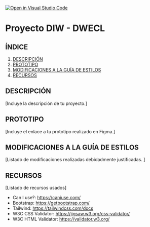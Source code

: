 [![Open in Visual Studio Code](https://classroom.github.com/assets/open-in-vscode-c66648af7eb3fe8bc4f294546bfd86ef473780cde1dea487d3c4ff354943c9ae.svg)](https://classroom.github.com/online_ide?assignment_repo_id=9712701&assignment_repo_type=AssignmentRepo)
# Proyecto DIW - DWECL

## ÍNDICE   
1. [DESCRIPCIÓN](#id1)
2. [PROTOTIPO](#id2)
3. [MODIFICACIONES A LA GUÍA DE ESTILOS](#id3)
4. [RECURSOS](#id4)

## DESCRIPCIÓN<a name="id1"></a>
[Incluye la descripción de tu proyecto.]

## PROTOTIPO<a name="id2"></a>
[Incluye el enlace a tu prototipo realizado en Figma.]

## MODIFICACIONES A LA GUÍA DE ESTILOS<a name="id3"></a>
[Listado de modificaciones realizadas debidadmente justificadas. ]

## RECURSOS<a name="id4"></a>
[Listado de recursos usados]

- Can I use?: https://caniuse.com/
- Bootstrap: https://getbootstrap.com/
- Tailwind: https://tailwindcss.com/docs
- W3C CSS Validator: https://jigsaw.w3.org/css-validator/
- W3C HTML Validator: https://validator.w3.org/
